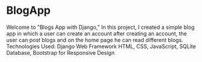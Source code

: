 # BlogApp
Welcome to "Blogs App with Django," In this project, I created a simple blog app in which a user can create an account after creating an account, the user can post blogs and on the home page he can read different blogs. Technologies Used: Django Web Framework HTML, CSS, JavaScript, SQLite Database, Bootstrap for Responsive Design
